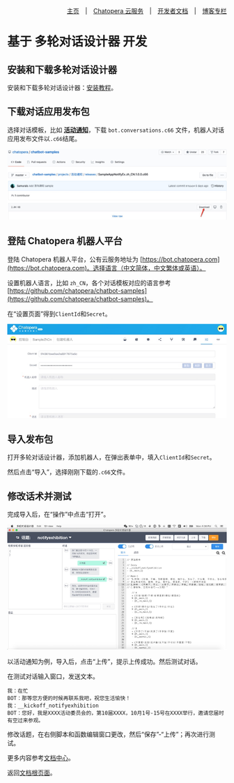 <div align=right>

[主页](https://github.com/chatopera/chatbot-samples)　|　[Chatopera 云服务](https://docs.chatopera.com/)　|　[开发者文档](https://docs.chatopera.com/)　|　[博客专栏](https://chatopera.blog.csdn.net/)

</div>

# 基于 多轮对话设计器 开发

## 安装和下载多轮对话设计器

安装和下载多轮对话设计器：[安装教程](https://docs.chatopera.com/products/chatbot-platform/conversation/cde.html)。

## 下载对话应用发布包

选择对话模板，比如 [**活动通知**](https://github.com/chatopera/chatbot-samples/tree/master/projects/%E6%B4%BB%E5%8A%A8%E9%80%9A%E7%9F%A5)，下载 `bot.conversations.c66` 文件，机器人对话应用发布文件以`.c66`结尾。

![](../assets/10.jpg)

## 登陆 Chatopera 机器人平台

登陆 Chatopera 机器人平台，公有云服务地址为 [https://bot.chatopera.com](https://bot.chatopera.com)。选择语言（中文简体，中文繁体或英语）。

设置机器人语言，比如 `zh_CN`，各个对话模板对应的语言参考[https://github.com/chatopera/chatbot-samples](https://github.com/chatopera/chatbot-samples)。

在“设置页面”得到`ClientId`和`Secret`。

![](../assets/9.jpg)

## 导入发布包

打开多轮对话设计器，添加机器人，在弹出表单中，填入`ClientId`和`Secret`。

然后点击“导入”，选择刚刚下载的`.c66`文件。

## 修改话术并测试

完成导入后，在“操作”中点击“打开”。

![](../assets/7.jpg)

以活动通知为例，导入后，点击“上传”，提示上传成功。然后测试对话。

在测试对话输入窗口，发送文本。

```
我：在忙
BOT：那等您方便的时候再联系我吧，祝您生活愉快！
我：__kickoff_notifyexhibition
BOT：您好，我是XXXX活动委员会的，第10届XXXX，10月1号-15号在XXXX举行，邀请您届时有空过来参观。
```

修改话题，在右侧脚本和函数编辑窗口更改，然后“保存”-“上传”；再次进行测试。

更多内容参考[文档中心](https://docs.chatopera.com/products/chatbot-platform/conversation/index.html)。

返回[文档根页面](../)。
